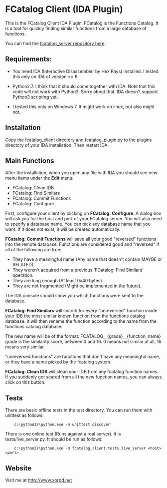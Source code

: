 FCatalog Client (IDA Plugin)
============================

This is the FCatalog Client IDA Plugin.
FCatalog is the Functions Catalog. It is a tool for quickly finding similar
functions from a large database of functions.

You can find the [fcatalog_server repository here](https://github.com/xorpd/fcatalog).

Requirements:
-------------

- You need IDA (Interactive Disassembler by Hex Rays) installed. I tested this
  only on IDA of version >= 6.

- Python2.7. I think that it should come together with IDA. Note that this code
  will not work with Python3. Sorry about that, IDA doesn't support Python3
  scripting yet.

- I tested this only on Windows 7. It might work on linux, but also might not.


Installation
------------
Copy the fcatalog_client directory and fcatalog_plugin.py to the plugins
directory of your IDA installation. Then restart IDA.

Main Functions
--------------

After the installation, when you open any file with IDA you should see new menu
items under the **Edit** menu: 
- FCatalog: Clean IDB
- FCatalog: Find Similars
- FCatalog: Commit Functions
- FCatalog: Configure

First, configure your client by clicking on **FCatalog: Configure**. A dialog
box will ask you for the host and port of your FCatalog server. You will also
need to specify a database name. You can pick any database name that you want.
If it does not exist, it will be created automatically.

**FCatalog: Commit Functions** will save all your good "reversed" functions into
the remote database. Functions are considered good and "reversed" if all of the
following are true:

- They have a meaningful name (Any name that doesn't contain MAYBE or RELATED)
- They weren't acquired from a previous 'FCatalog: Find Similars' operation.
- They are long enough (At least 0x40 bytes) 
- They are not fragmented (Might be implemented in the future).

The IDA console should show you which functions were sent to the database.

**FCatalog: Find Similars** will search for every "unreversed" function inside
your IDB the most similar known function from the functions catalog database.
It will then rename the function according to the name from the functions
catalog database.

The new name will be of the format:
FCATALOG__{grade}__{function_name}
grade is the similarity score, between 0 and 16. 0 means not similar at all, 16
means very similar.

"unreversed functions" are functions that don't have any meaningful name, or
they have a name picked by the fcatalog system.

**FCatalog: Clean IDB** will clean your IDB from any fcatalog function names.
If you suddenly got scared from all the new function names, you can always
click on this button.


Tests
-----
There are basic offline tests in the test directory. You can run them with
unittest as follows:

        c:\python27\python.exe -m unittest discover


There is one online test (Runs against a real server). It is
tests/live_server.py. It should be run as follows:

        c:\python27\python.exe -m fcatalog_client.tests.live_server <host> <port>

Website
-------
Visit me at http://www.xorpd.net

